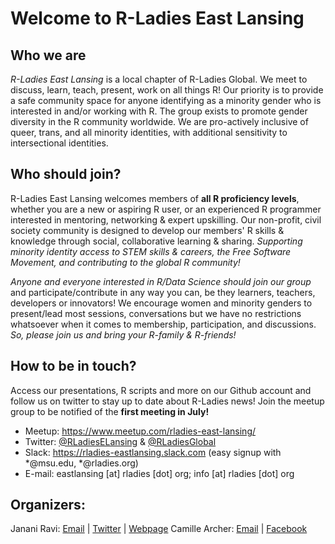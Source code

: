 
# Welcome to R-Ladies East Lansing

## Who we are
*R-Ladies East Lansing* is a local chapter of R-Ladies Global. We meet to discuss, learn, teach, present, work on all things R! Our priority is to provide a safe community space for anyone identifying as a minority gender who is interested in and/or working with R. The group exists to promote gender diversity in the R community worldwide. We are pro-actively inclusive of queer, trans, and all minority identities, with additional sensitivity to intersectional identities.

## Who should join?
R-Ladies East Lansing welcomes members of **all R proficiency levels**, whether you are a new or aspiring R user, or an experienced R programmer interested in mentoring, networking & expert upskilling. Our non-profit, civil society community is designed to develop our members' R skills & knowledge through social, collaborative learning & sharing. *Supporting minority identity access to STEM skills & careers, the Free Software Movement, and contributing to the global R community!*

*Anyone and everyone interested in R/Data Science should join our group* and participate/contribute in any way you can, be they learners, teachers, developers or innovators! We encourage women and minority genders to present/lead most sessions, conversations but we have no restrictions whatsoever when it comes to membership, participation, and discussions.
*So, please join us and bring your R-family & R-friends!*

## How to be in touch?
Access our presentations, R scripts and more on our Github account and follow us on twitter to stay up to date about R-Ladies news! Join the meetup group to be notified of the **first meeting in July!**

* Meetup: https://www.meetup.com/rladies-east-lansing/
* Twitter: [@RLadiesELansing](www.twitter.com/RLadiesELansing) & [@RLadiesGlobal](www.twitter.com/RLadiesGlobal)
* Slack: https://rladies-eastlansing.slack.com (easy signup with *@msu.edu, *@rladies.org)
* E-mail: eastlansing [at] rladies [dot] org; info [at] rladies [dot] org

## Organizers:
Janani Ravi: [Email](mailto:jananiravi@rladies.org) | [Twitter](www.twitter.com/janani137) | [Webpage](jananiravi.github.io)
Camille Archer: [Email](mailto:archerc5@msu.edu) | [Facebook](facebook.com/archerc5)
